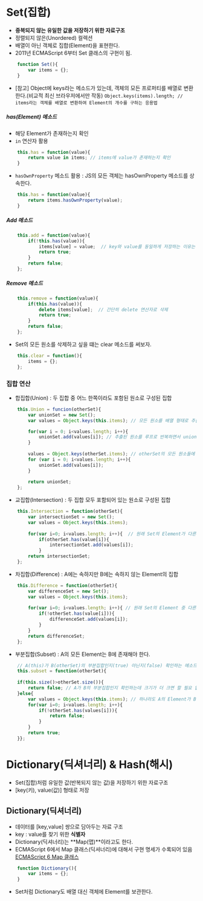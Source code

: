 # Set(집합)
- **중복되지 않는 유일한 값을 저장하기 위한 자료구조**
- 정렬되지 않은(Unordered) 컬렉션
- 배열이 아닌 객체로 집합(Element)을 표현한다.
- 2011년 ECMAScript 6부터 Set 클래스의 구현이 됨.
``` javascript
    function Set(){
        var items = {};
    }
```
- [참고] Object에 keys라는 메소드가 있는데, 객체의 모든 프로퍼티를 배열로 변환한다.(비교적 최신 브라우저에서만 작동)
`Object.keys(items).length; // items라는 객체를 배열로 변환하여 Element의 개수를 구하는 응용법` 

##### has(Element) 메소드
- 해당 Element가 존재하는지 확인
- `in` 연산자 활용
``` javascript
    this.has = function(value){
        return value in items; // items에 value가 존재하는지 확인
    }
```

- `hasOwnProperty` 메소드 활용 : JS의 모든 객체는 hasOwnProperty 메소드를 상속한다.
``` javascript
    this.has = function(value){
        return items.hasOwnProperty(value);
    }
```

##### Add 메소드
``` javascript
    this.add = function(value){
        if(!this.has(value)){
            items[value] = value;  // key와 value를 동일하게 저장하는 이유는 나중에 값 찾기 편해서 ㅎㅎ
            return true;
        }
        return false;
    };
```

##### Remove 메소드
``` javascript
    this.remove = function(value){
        if(this.has(value)){
            delete items[value];  // 간단히 delete 연산자로 삭제
            return true;
        }
        return false;
    };
```
- Set의 모든 원소를 삭제하고 싶을 떄는 clear 메소드를 써보자.
``` javascript
    this.clear = function(){
        items = {};
    };
```

### 집합 연산
- 합집합(Union) : 두 집합 중 어느 한쪽이라도 포함된 원소로 구성된 집합
``` javascript
    this.Union = funcion(otherSet){
        var unionSet = new Set();
        var values = Object.keys(this.items); // 모든 원소를 배열 형태로 추출

        for(var i = 0; i<values.length; i++){
            unionSet.add(values[i]); // 추출된 원소를 루프로 반복하면서 unionSet에 추가
        }
        
        values = Object.keys(otherSet.items); // otherSet의 모든 원소들에 대해서는 동일한 작업 진행
        for (var i = 0; i<values.length; i++){
            unionSet.add(values[i]);
        }
        
        return unionSet;
    };
```
- 교집합(Intersection) : 두 집합 모두 포함되어 있는 원소로 구성된 집합
``` javascript
    this.Intersection = function(otherSet){
        var intersectionSet = new Set();
        var values = Object.keys(this.items);
        
        for(var i=0; i<values.length; i++){  // 원래 Set의 Element가 다른 Set도 가지고 있을 때 add
            if(otherSet.has(value[i]){
                intersectionSet.add(values[i]);
            }
        return intersectionSet;
    };
```
- 차집합(Difference) : A에는 속하지만 B에는 속하지 않는 Element의 집합
``` javascript
    this.Difference = function(otherSet){
        var differenceSet = new Set();
        var values = Object.keys(this.items);
        
        for(var i=0; i<values.length; i++){ // 원래 Set의 Element 중 다른 Set이 가지고 있지 않을 때 add 
            if(!otherSet.has(value[i])){
                differenceSet.add(values[i]);
            }
        }
        return differenceSet;
    };
```
- 부분집합(Subset) : A의 모든 Element는 B에 존재해야 한다.
``` javascript
    // A(this)가 B(otherSet)의 부분집합인지(true) 아닌지(false) 확인하는 메소드 subset()
    this.subset = function(otherSet){
    
    if(this.size()>otherSet.size()){
        return false; // A가 B의 부분집합인지 확인하는데 크기가 더 크면 할 필요 없이 부분집합이 X(false)
    }else{
        var values = Object.keys(this.items); // 하나라도 A의 Element가 B에 없는지 확인(1개라도 없으면 false)
        for(var i=0; i<values.length; i++){
            if(!otherSet.has(values[i])){
                return false;
            }
        }
        return true;
    }};
```

# Dictionary(딕셔너리) & Hash(해시)
- Set(집합)처럼 유일한 값(반복되지 않는 값)을 저장하기 위한 자료구조
- [key(키), value(값)] 형태로 저장

## Dictionary(딕셔너리)
- 데이터를 [key,value] 쌍으로 담아두는 자료 구조
- key : value를 찾기 위한 **식별자**
- Dictionary(딕셔너리)는 **Map(맵)**이라고도 한다.
- ECMAScript 6에서 Map 클래스(딕셔너리)에 대해서 구현 명세가 수록되어 있음
[ECMAScript 6 Map 클래스](http://goo.gl/dm8VP6)
``` javascript
    function Dictionary(){
        var items = {};
    }
```
- Set처럼 Dictionary도 배열 대신 객체에 Element를 보관한다.

